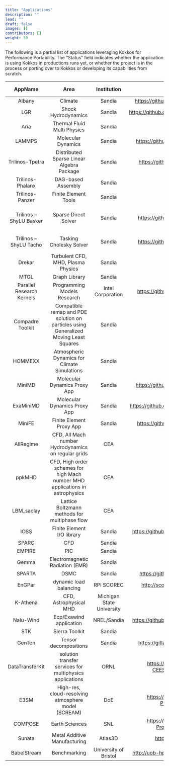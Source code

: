 ```yaml
---
title: "Applications"
description: ""
lead: ""
draft: false
images: []
contributors: []
weight: 30
---
```


The following is a partial list of applications leveraging Kokkos for Performance Portability. The “Status” field indicates whether the application is using Kokkos in productions runs yet, or whether the project is in the process or porting over to Kokkos or developing its capabilities from scratch.

|          AppName          |                                          Area                                         |        Institution        |                    Website                   |           Status           | Uses KokkosKernels |             Contact Name             |                  Contact Email                 |
|:-------------------------:|:-------------------------------------------------------------------------------------:|:-------------------------:|:--------------------------------------------:|:--------------------------:|:------------------:|:------------------------------------:|:----------------------------------------------:|
| Albany                    | Climate                                                                               | Sandia                    | https://github.com/gahansen/Albany           | Porting                    | Y                  | Andy Salinger                        | –                                              |
| LGR                       | Shock Hydrodynamics                                                                   | Sandia                    | https://github.com/SNLComputation/lgrtk      | Production                 | Y                  | Dan Ibanez                           | daibane@sandia.gov                             |
| Aria                      | Thermal Fluid Multi Physics                                                           | Sandia                    |                                              | Porting                    | Y                  | Jonathan Clausen                     | jclause@sandia.gov                             |
| LAMMPS                    | Molecular Dynamics                                                                    | Sandia                    | https://github.com/lammps/lammps             | Production                 | N                  | Stan Moore                           | –                                              |
| Trilinos-Tpetra           | Distributed Sparse Linear Algebra Package                                             | Sandia                    | https://github.com/trilinos/trilinos         | Production                 | Y                  | Karen Devine                         | –                                              |
| Trilinos-Phalanx          | DAG-based Assembly                                                                    | Sandia                    |                                              | Production                 | Y                  | Roger Pawlowski                      | rppawlo@sandia.gov                             |
| Trilinos-Panzer           | Finite Element Tools                                                                  | Sandia                    |                                              | Production/Porting         | Y                  | Roger Pawlowski                      | rppawlo@sandia.gov                             |
| Trilinos – ShyLU Basker   | Sparse Direct Solver                                                                  | Sandia                    | https://github.com/trilinos/Trilinos         | Porting/Production         | N                  | Nathan Ellingwood, Siva Rajamanickam | ndellin@sandia.gov                             |
| Trilinos – ShyLU Tacho    | Tasking Cholesky Solver                                                               | Sandia                    | https://github.com/trilinos/Trilinos         | Porting/Production         | N                  | Kyungjoo Kim, Siva Rajamanickam      | kyukim@sandia.gov                              |
| Drekar                    | Turbulent CFD, MHD, Plasma Physics                                                    | Sandia                    |                                              | Production/Porting         | Y                  | Roger Pawlowski                      | rppawlo@sandia.gov                             |
| MTGL                      | Graph Library                                                                         | Sandia                    | N/A                                          | Porting/Production         | N                  | Jon Berry                            | jberry@sandia.gov                              |
| Parallel Research Kernels | Programming Models Research                                                           | Intel Corporation         | https://github.com/ParRes/Kernels            | Evaluation                 | N                  | Jeff Hammond                         | jeff_hammond@acm.org                           |
| Compadre Toolkit          | Compatible remap and PDE solution on particles using Generalized Moving Least Squares | Sandia                    | –                                            | Production                 | N                  | Paul Kuberry                         | pakuber@sandia.gov                             |
| HOMMEXX                   | Atmospheric Dynamics for Climate Simulations                                          | Sandia                    |                                              | Production                 | Y                  | Andy Salinger                        | agsalin@sandia.gov                             |
| MiniMD                    | Molecular Dynamics Proxy App                                                          | Sandia                    | https://github.com/mantevo/minimd            | Production                 | N                  | Christian Trott                      | crtrott@sandia.gov                             |
| ExaMiniMD                 | Molecular Dynamics Proxy App                                                          | Sandia                    | https://github.com/ecp-copa/examinimd        | Production                 | N                  | Christian Trott                      | crtrott@sandia.gov                             |
| MiniFE                    | Finite Element Proxy App                                                              | Sandia                    | https://github.com/mantevo/minife            | Production                 | N                  | Christian Trott                      | sdhammo@sandia.gov                             |
| AllRegime                 | CFD, All Mach number Hydrodynamics on regular grids                                   | CEA                       | –                                            | Porting                    | N                  | Thomas Padioleau                     | thomas.padioleau@cea.fr                        |
| ppkMHD                    | CFD, High order schemes for high Mach number MHD applications in astrophysics         | CEA                       | –                                            | Porting                    | N                  | Pierre Kestener                      | pierre.kestener@cea.fr                         |
| LBM_saclay                | Lattice Boltzmann methods for multiphase flow                                         | CEA                       | –                                            | Evaluation                 | N                  | Alain Cartalade / Pierre Kestener    | alain.cartalade@cea.fr; pierre.kestener@cea.fr |
| IOSS                      | Finite Element I/O library                                                            | Sandia                    | https://github.com/gsjaardema/seacas         | Porting                    | N                  | Greg Sjaardema                       | gdsjaar@sandia.gov                             |
| SPARC                     | CFD                                                                                   | Sandia                    | N/A                                          | Porting/Production         | Y                  | –                                    | –                                              |
| EMPIRE                    | PIC                                                                                   | Sandia                    | N/A                                          | Porting/Production         | Y                  | –                                    | –                                              |
| Gemma                     | Electromagnetic Radiation (EMR)                                                       | Sandia                    | N/A                                          | Development                | N                  | William Langston                     |                                                |
| SPARTA                    | DSMC                                                                                  | Sandia                    | https://github.com/sparta/sparta             | Porting                    | N                  | –                                    | –                                              |
| EnGPar                    | dynamic load balancing                                                                | RPI SCOREC                | http://scorec.github.io/EnGPar/              | Porting                    | Y                  | Cameron Smith                        | smithc11@rpi.edu                               |
| K-Athena                  | CFD, Astrophysical MHD                                                                | Michigan State University | tba                                          | Porting                    | N                  | Philipp Grete                        | grete@pa.msu.edu                               |
| Nalu-Wind                 | Ecp/Exawind application                                                               | NREL/Sandia               | https://github.com/exawind/nalu-wind         | Porting/Production         | N                  | Alan Williams                        | william@sandia.gov                             |
| STK                       | Sierra Toolkit                                                                        | Sandia                    | N/A                                          | Porting/Production         | N                  | Alan Williams                        | william@sandia.gov                             |
| GenTen                    | Tensor decompositions                                                                 | Sandia                    | https://gitlab.com/tensors/genten            | Porting/Production         | N                  | Eric Phipps                          | etphipp@sandia.gov                             |
| DataTransferKit           | solution transfer services for multiphysics applications                              | ORNL                      | https://github.com/ORNL-CEES/DataTransferKit | Production                 | N                  | Stuart Slattery                      | slatterysr@ornl.gov                            |
| E3SM                      | High-res, cloud-resolving atmosphere model (SCREAM)                                   | DoE                       | https://github.com/E3SM-Project/scream       | Development                | N                  | Jim Foucar                           | jgfouca@sandia.gov                             |
| COMPOSE                   | Earth Sciences                                                                        | SNL                       | https://github.com/E3SM-Project/COMPOSE      | Production and Development | N                  | Andrew M. Bradley                    | ambradl@sandia.gov                             |
| Sunata                    | Metal Additive Manufacturing                                                          | Atlas3D                   | https://atlas3d.xyz/                         | Production and Development | Y                  | Hao Peng                             | hao@atlas3d.xyz                                |
| BabelStream               | Benchmarking                                                                          | University of Bristol     | http://uob-hpc.github.io/BabelStream/        | Production                 | No                 | Tom Deakin                           | tom.deakin@bristol.ac.uk                       |